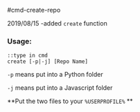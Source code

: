 #cmd-create-repo

2019/08/15 
-added <code>create</code> function

### Usage:
```
::type in cmd
create [-p|-j] [Repo Name]
```
<code>-p</code> means put into a Python folder

<code>-j</code> means put into a Javascript folder

**Put the two files to your <code>%USERPROFILE%</code> **
